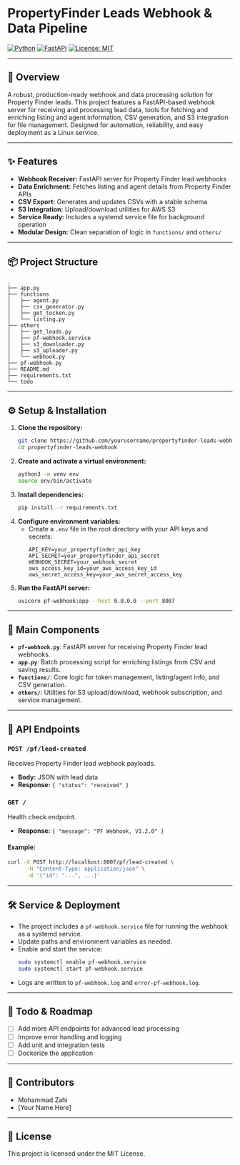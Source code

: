 
# PropertyFinder Leads Webhook & Data Pipeline

[![Python](https://img.shields.io/badge/Python-3.8%2B-blue?logo=python)](https://www.python.org/)
[![FastAPI](https://img.shields.io/badge/FastAPI-0.120.0-green?logo=fastapi)](https://fastapi.tiangolo.com/)
[![License: MIT](https://img.shields.io/badge/License-MIT-yellow.svg)](LICENSE)

---

## 🚀 Overview

A robust, production-ready webhook and data processing solution for Property Finder leads. This project features a FastAPI-based webhook server for receiving and processing lead data, tools for fetching and enriching listing and agent information, CSV generation, and S3 integration for file management. Designed for automation, reliability, and easy deployment as a Linux service.

---

## ✨ Features
- **Webhook Receiver:** FastAPI server for Property Finder lead webhooks
- **Data Enrichment:** Fetches listing and agent details from Property Finder APIs
- **CSV Export:** Generates and updates CSVs with a stable schema
- **S3 Integration:** Upload/download utilities for AWS S3
- **Service Ready:** Includes a systemd service file for background operation
- **Modular Design:** Clean separation of logic in `functions/` and `others/`

---

## 📦 Project Structure

```text
.
├── app.py
├── functions
│   ├── agent.py
│   ├── csv_generator.py
│   ├── get_tocken.py
│   └── listing.py
├── others
│   ├── get_leads.py
│   ├── pf-webhook.service
│   ├── s3_downloader.py
│   ├── s3_uploader.py
│   └── webhook.py
├── pf-webhook.py
├── README.md
├── requirements.txt
└── todo
```

---

## ⚙️ Setup & Installation

1. **Clone the repository:**
	```bash
	git clone https://github.com/yourusername/propertyfinder-leads-webhook.git
	cd propertyfinder-leads-webhook
	```
2. **Create and activate a virtual environment:**
	```bash
	python3 -m venv env
	source env/bin/activate
	```
3. **Install dependencies:**
	```bash
	pip install -r requirements.txt
	```
4. **Configure environment variables:**
	- Create a `.env` file in the root directory with your API keys and secrets:
	  ```env
	  API_KEY=your_propertyfinder_api_key
	  API_SECRET=your_propertyfinder_api_secret
	  WEBHOOK_SECRET=your_webhook_secret
	  aws_access_key_id=your_aws_access_key_id
	  aws_secret_access_key=your_aws_secret_access_key
	  ```
5. **Run the FastAPI server:**
	```bash
	uvicorn pf-webhook:app --host 0.0.0.0 --port 8007
	```

---

## 🧩 Main Components

- **`pf-webhook.py`**: FastAPI server for receiving Property Finder lead webhooks.
- **`app.py`**: Batch processing script for enriching listings from CSV and saving results.
- **`functions/`**: Core logic for token management, listing/agent info, and CSV generation.
- **`others/`**: Utilities for S3 upload/download, webhook subscription, and service management.

---

## 📡 API Endpoints

### `POST /pf/lead-created`
Receives Property Finder lead webhook payloads.
- **Body:** JSON with lead data
- **Response:** `{ "status": "received" }`

### `GET /`
Health check endpoint.
- **Response:** `{ "message": "PF Webhook, V1.2.0" }`

#### Example:
```bash
curl -X POST http://localhost:8007/pf/lead-created \
	  -H "Content-Type: application/json" \
	  -d '{"id": "...", ...}'
```

---

## 🛠️ Service & Deployment

- The project includes a `pf-webhook.service` file for running the webhook as a systemd service.
- Update paths and environment variables as needed.
- Enable and start the service:
  ```bash
  sudo systemctl enable pf-webhook.service
  sudo systemctl start pf-webhook.service
  ```
- Logs are written to `pf-webhook.log` and `error-pf-webhook.log`.

---

## 📝 Todo & Roadmap
- [ ] Add more API endpoints for advanced lead processing
- [ ] Improve error handling and logging
- [ ] Add unit and integration tests
- [ ] Dockerize the application

---

## 👤 Contributors
- Mohammad Zahi
- [Your Name Here]

---

## 📄 License

This project is licensed under the MIT License.
